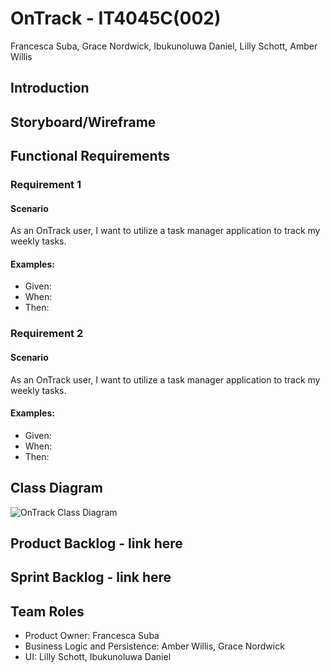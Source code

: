 # OnTrack - IT4045C(002)
Francesca Suba, Grace Nordwick, Ibukunoluwa Daniel, Lilly Schott, Amber Willis
## Introduction
## Storyboard/Wireframe
## Functional Requirements
### Requirement 1
#### Scenario
As an OnTrack user, I want to utilize a task manager application to track my weekly tasks. 
#### Examples:
- Given:
- When:
- Then:
### Requirement 2
#### Scenario
As an OnTrack user, I want to utilize a task manager application to track my weekly tasks. 
#### Examples:
- Given:
- When:
- Then:
## Class Diagram
![OnTrack Class Diagram](https://github.com/francescasuba/OnTrack/blob/78ccd194ab1f1cda02d203638572429308269c1f/OnTrack%20Class%20Diagram.png)
## Product Backlog - link here
## Sprint Backlog - link here
## Team Roles
- Product Owner: Francesca Suba
- Business Logic and Persistence: Amber Willis, Grace Nordwick
- UI: Lilly Schott, Ibukunoluwa Daniel
